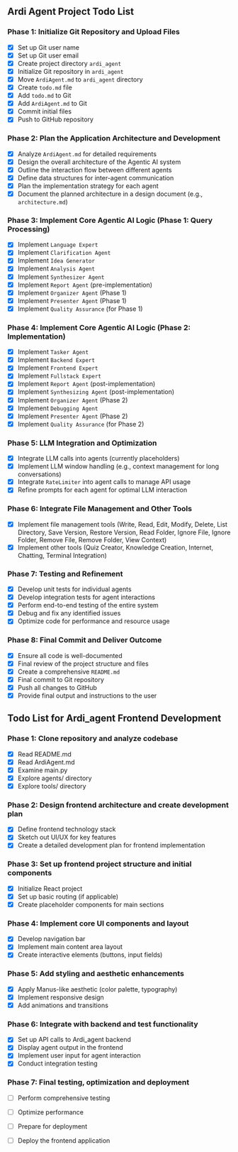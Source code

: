 ## Ardi Agent Project Todo List

### Phase 1: Initialize Git Repository and Upload Files
- [x] Set up Git user name
- [x] Set up Git user email
- [x] Create project directory `ardi_agent`
- [x] Initialize Git repository in `ardi_agent`
- [x] Move `ArdiAgent.md` to `ardi_agent` directory
- [x] Create `todo.md` file
- [x] Add `todo.md` to Git
- [x] Add `ArdiAgent.md` to Git
- [x] Commit initial files
- [x] Push to GitHub repository

### Phase 2: Plan the Application Architecture and Development
- [x] Analyze `ArdiAgent.md` for detailed requirements
- [x] Design the overall architecture of the Agentic AI system
- [x] Outline the interaction flow between different agents
- [x] Define data structures for inter-agent communication
- [x] Plan the implementation strategy for each agent
- [x] Document the planned architecture in a design document (e.g., `architecture.md`)

### Phase 3: Implement Core Agentic AI Logic (Phase 1: Query Processing)
- [x] Implement `Language Expert`
- [x] Implement `Clarification Agent`
- [x] Implement `Idea Generator`
- [x] Implement `Analysis Agent`
- [x] Implement `Synthesizer Agent`
- [x] Implement `Report Agent` (pre-implementation)
- [x] Implement `Organizer Agent` (Phase 1)
- [x] Implement `Presenter Agent` (Phase 1)
- [x] Implement `Quality Assurance` (for Phase 1)

### Phase 4: Implement Core Agentic AI Logic (Phase 2: Implementation)
- [x] Implement `Tasker Agent`
- [x] Implement `Backend Expert`
- [x] Implement `Frontend Expert`
- [x] Implement `Fullstack Expert`
- [x] Implement `Report Agent` (post-implementation)
- [x] Implement `Synthesizing Agent` (post-implementation)
- [x] Implement `Organizer Agent` (Phase 2)
- [x] Implement `Debugging Agent`
- [x] Implement `Presenter Agent` (Phase 2)
- [x] Implement `Quality Assurance` (for Phase 2)

### Phase 5: LLM Integration and Optimization
- [x] Integrate LLM calls into agents (currently placeholders)
- [x] Implement LLM window handling (e.g., context management for long conversations)
- [x] Integrate `RateLimiter` into agent calls to manage API usage
- [x] Refine prompts for each agent for optimal LLM interaction

### Phase 6: Integrate File Management and Other Tools
- [x] Implement file management tools (Write, Read, Edit, Modify, Delete, List Directory, Save Version, Restore Version, Read Folder, Ignore File, Ignore Folder, Remove File, Remove Folder, View Context)
- [x] Implement other tools (Quiz Creator, Knowledge Creation, Internet, Chatting, Terminal Integration)

### Phase 7: Testing and Refinement
- [x] Develop unit tests for individual agents
- [x] Develop integration tests for agent interactions
- [x] Perform end-to-end testing of the entire system
- [x] Debug and fix any identified issues
- [x] Optimize code for performance and resource usage

### Phase 8: Final Commit and Deliver Outcome
- [x] Ensure all code is well-documented
- [x] Final review of the project structure and files
- [x] Create a comprehensive `README.md`
- [x] Final commit to Git repository
- [x] Push all changes to GitHub
- [x] Provide final output and instructions to the user

## Todo List for Ardi_agent Frontend Development

### Phase 1: Clone repository and analyze codebase
- [x] Read README.md
- [x] Read ArdiAgent.md
- [x] Examine main.py
- [x] Explore agents/ directory
- [x] Explore tools/ directory

### Phase 2: Design frontend architecture and create development plan
- [x] Define frontend technology stack
- [x] Sketch out UI/UX for key features
- [x] Create a detailed development plan for frontend implementation

### Phase 3: Set up frontend project structure and initial components
- [x] Initialize React project
- [x] Set up basic routing (if applicable)
- [x] Create placeholder components for main sections

### Phase 4: Implement core UI components and layout
- [x] Develop navigation bar
- [x] Implement main content area layout
- [x] Create interactive elements (buttons, input fields)

### Phase 5: Add styling and aesthetic enhancements
- [x] Apply Manus-like aesthetic (color palette, typography)
- [x] Implement responsive design
- [x] Add animations and transitions

### Phase 6: Integrate with backend and test functionality
- [x] Set up API calls to Ardi_agent backend
- [x] Display agent output in the frontend
- [x] Implement user input for agent interaction
- [x] Conduct integration testing

### Phase 7: Final testing, optimization and deployment
- [ ] Perform comprehensive testing
- [ ] Optimize performance
- [ ] Prepare for deployment
- [ ] Deploy the frontend application

